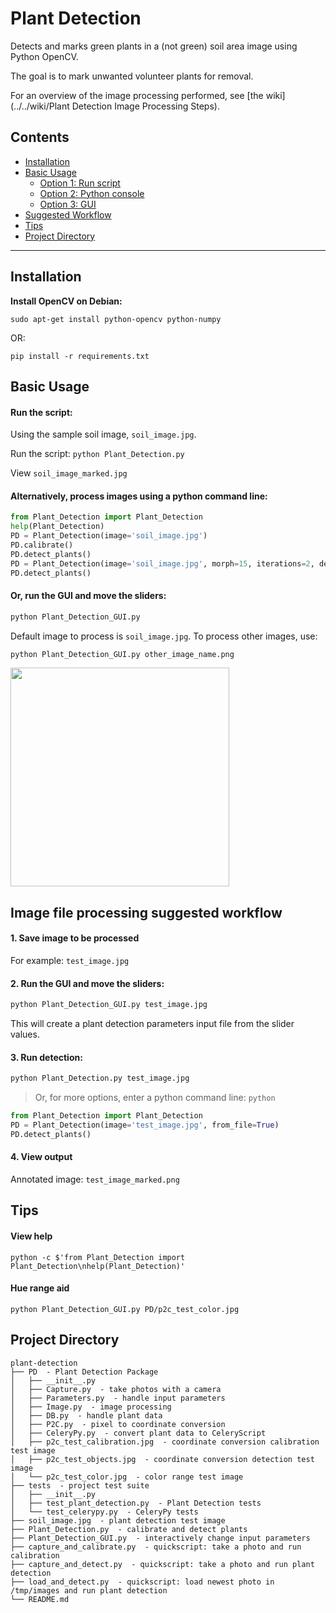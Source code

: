 # Plant Detection
Detects and marks green plants in a (not green) soil area image using Python OpenCV.

The goal is to mark unwanted volunteer plants for removal.

For an overview of the image processing performed, see [the wiki](../../wiki/Plant Detection Image Processing Steps).

## Contents
 * [Installation](#installation)
 * [Basic Usage](#basic-usage)
   * [Option 1: Run script](#run-the-script)
   * [Option 2: Python console](#alternatively-process-images-using-a-python-command-line)
   * [Option 3: GUI](#or-run-the-gui-and-move-the-sliders)
 * [Suggested Workflow](#image-file-processing-suggested-workflow)
 * [Tips](#tips)
 * [Project Directory](#project-directory)

---

## Installation

__Install OpenCV on Debian:__
```
sudo apt-get install python-opencv python-numpy
```
OR:
```
pip install -r requirements.txt
```

## Basic Usage

#### Run the script:

Using the sample soil image, `soil_image.jpg`.

Run the script: `python Plant_Detection.py`

View `soil_image_marked.jpg`

#### Alternatively, process images using a python command line:
```python
from Plant_Detection import Plant_Detection
help(Plant_Detection)
PD = Plant_Detection(image='soil_image.jpg')
PD.calibrate()
PD.detect_plants()
PD = Plant_Detection(image='soil_image.jpg', morph=15, iterations=2, debug=True)
PD.detect_plants()
```

#### Or, run the GUI and move the sliders:
```python
python Plant_Detection_GUI.py
```
Default image to process is `soil_image.jpg`. To process other images, use:
```python
python Plant_Detection_GUI.py other_image_name.png
```
<img src="https://cloud.githubusercontent.com/assets/12681652/15620382/b7f31dd6-240e-11e6-853f-356d1a90376e.png" width="350">
<!--![plant detection gui screenshot](https://cloud.githubusercontent.com/assets/12681652/15620382/b7f31dd6-240e-11e6-853f-356d1a90376e.png)-->

## Image file processing suggested workflow

#### 1. Save image to be processed
For example: `test_image.jpg`

#### 2. Run the GUI and move the sliders:
```python
python Plant_Detection_GUI.py test_image.jpg
```
This will create a plant detection parameters input file from the slider values.

#### 3. Run detection:
```python
python Plant_Detection.py test_image.jpg
```
>Or, for more options, enter a python command line: `python`
```python
from Plant_Detection import Plant_Detection
PD = Plant_Detection(image='test_image.jpg', from_file=True)
PD.detect_plants()
```

#### 4. View output
Annotated image: `test_image_marked.png`

## Tips

#### View help
`python -c $'from Plant_Detection import Plant_Detection\nhelp(Plant_Detection)'`

#### Hue range aid
`python Plant_Detection_GUI.py PD/p2c_test_color.jpg`

## Project Directory

```
plant-detection
├── PD  - Plant Detection Package
│   ├── __init__.py
│   ├── Capture.py  - take photos with a camera
│   ├── Parameters.py  - handle input parameters
│   ├── Image.py  - image processing
│   ├── DB.py  - handle plant data
│   ├── P2C.py  - pixel to coordinate conversion
│   ├── CeleryPy.py  - convert plant data to CeleryScript
│   ├── p2c_test_calibration.jpg  - coordinate conversion calibration test image
│   ├── p2c_test_objects.jpg  - coordinate conversion detection test image
│   └── p2c_test_color.jpg  - color range test image
├── tests  - project test suite
│   ├── __init__.py
│   ├── test_plant_detection.py  - Plant Detection tests
│   └── test_celerypy.py  - CeleryPy tests
├── soil_image.jpg  - plant detection test image
├── Plant_Detection.py  - calibrate and detect plants
├── Plant_Detection_GUI.py  - interactively change input parameters
├── capture_and_calibrate.py  - quickscript: take a photo and run calibration
├── capture_and_detect.py  - quickscript: take a photo and run plant detection
├── load_and_detect.py  - quickscript: load newest photo in /tmp/images and run plant detection
└── README.md
```
